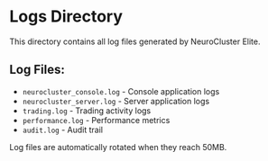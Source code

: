 # Logs Directory

This directory contains all log files generated by NeuroCluster Elite.

## Log Files:
- `neurocluster_console.log` - Console application logs
- `neurocluster_server.log` - Server application logs
- `trading.log` - Trading activity logs
- `performance.log` - Performance metrics
- `audit.log` - Audit trail

Log files are automatically rotated when they reach 50MB.
